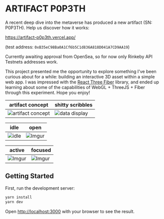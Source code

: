 # ARTIFACT P0P3TH

A recent deep dive into the metaverse has produced a new artifact (SN: P0P3TH). Help us discover how it works:

https://artifact-p0p3th.vercel.app/

(test address: `0xB35eC98Ba0A1Cf6b5C1d836A818D041A7CD9AA19`)

Currently awaiting approval from OpenSea, so for now only Rinkeby API Testnets addresses work.

This project presented me the opportunity to explore something I've been curious about for a while: building an interactive 3D asset within a simple web app. I was impressed with the [React Three Fiber](https://docs.pmnd.rs/react-three-fiber/getting-started/introduction) library, and ended up learning about some of the capabilities of WebGL + ThreeJS + Fiber through this experiment. Hope you enjoy!

| artifact concept                                     | shitty scribbles                                 |
| ---------------------------------------------------- | ------------------------------------------------ |
| ![artifact concept](https://i.imgur.com/7xzwuni.jpg) | ![data display](https://i.imgur.com/c6r2dYs.jpg) |

| idle                                     | open                                      |
| ---------------------------------------- | ----------------------------------------- |
| ![idle](https://i.imgur.com/3WhAxfg.png) | ![Imgur](https://i.imgur.com/E0Lbx7N.png) |

| active                                    | focused                                   |
| ----------------------------------------- | ----------------------------------------- |
| ![Imgur](https://i.imgur.com/xPzRRBK.png) | ![Imgur](https://i.imgur.com/mLoNWFt.png) |

## Getting Started

First, run the development server:

```bash
yarn install
yarn dev
```

Open [http://localhost:3000](http://localhost:3000) with your browser to see the result.
